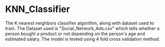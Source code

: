 # KNN_Classifier
The K nearest neighbors classifier algorithm, along with dataset used to train.
The Dataset used is "Social_Network_Ads.csv" which tells whether a person bought a product or not depending on the person's age and estimated salary. The model is tested using 4 fold cross validation method.
